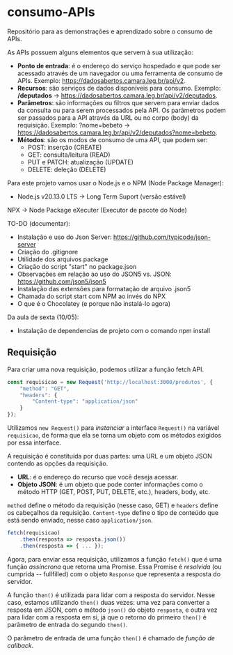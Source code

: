 # consumo-APIs
Repositório para as demonstrações e aprendizado sobre o consumo de APIs.

As APIs possuem alguns elementos que servem à sua utilização:

- **Ponto de entrada**: é o endereço do serviço hospedado e que pode ser acessado através de um navegador ou uma ferramenta de consumo de APIs. Exemplo: <https://dadosabertos.camara.leg.br/api/v2>.
- **Recursos**: são serviços de dados disponíveis para consumo. Exemplo: **/deputados** -> <https://dadosabertos.camara.leg.br/api/v2/deputados>.
- **Parâmetros**: são informações ou filtros que servem para enviar dados da consulta ou para serem processados pela API. Os parâmetros podem ser passados para a API através da URL ou no corpo (body) da requisição. Exemplo: ?nome=bebeto -> <https://dadosabertos.camara.leg.br/api/v2/deputados?nome=bebeto>.
- **Métodos**: são os modos de consumo de uma API, que podem ser:
    - POST: inserção (CREATE)
    - GET: consulta/leitura (READ)
    - PUT e PATCH: atualização (UPDATE)
    - DELETE: deleção (DELETE)

Para este projeto vamos usar o Node.js e o NPM (Node Package Manager):
- Node.js v20.13.0 LTS -> Long Term Suport (versão estável)

NPX -> Node Package eXecuter (Executor de pacote do Node)

TO-DO (documentar):
- Instalação e uso do Json Server: <https://github.com/typicode/json-server>
- Criação do .gitignore
- Utilidade dos arquivos package
- Criação do script "start" no package.json
- Observações em relação ao uso do JSON5 vs. JSON: <https://github.com/json5/json5>
- Instalação das extensões para formatação de arquivo .json5
- Chamada do script start com NPM ao invés do NPX
- O que é o Chocolatey (e porque não instalá-lo agora)

Da aula de sexta (10/05):
- Instalação de dependencias de projeto com o comando npm install

## Requisição

Para criar uma nova requisição, podemos utilizar a função fetch API.

~~~js
const requisicao = new Request('http://localhost:3000/produtos', {
    "method": "GET",
    "headers": {
        "Content-type": "application/json"
    }
});
~~~

Utilizamos `new Request()` para _instanciar_ a interface `Request()` na variável `requisicao`, de forma que ela se torna um objeto com os métodos exigidos por essa interface.

A requisição é constituída por duas partes: uma URL e um objeto JSON contendo as opções da requisição. 
- **URL**: é o endereço do recurso que você deseja acessar.
- **Objeto JSON**: é um objeto que pode conter informações como o método HTTP (GET, POST, PUT, DELETE, etc.), headers, body, etc.

`method` define o método da requisição (nesse caso, GET) e `headers` define os cabeçalhos da requisição. `Content-type` define o tipo de conteúdo que está sendo enviado, nesse caso `application/json`.

~~~js
fetch(requisicao)
    .then(resposta => resposta.json())
    .then(resposta => { ... });
~~~

Agora, para enviar essa requisição, utilizamos a função `fetch()` que é uma função _assíncrona_ que retorna uma Promise. Essa Promise é _resolvida_ (ou cumprida -- fullfilled) com o objeto `Response` que representa a resposta do servidor.

A função `then()` é utilizada para lidar com a resposta do servidor. Nesse caso, estamos utilizando `then()` duas vezes: uma vez para converter a resposta em JSON, com o método `json()` do objeto `resposta`, e outra vez para lidar com a resposta em si, já que o retorno do primeiro `then()` é parâmetro de entrada do segundo `then()`.

O parâmetro de entrada de uma função `then()` é chamado de _função de callback_.